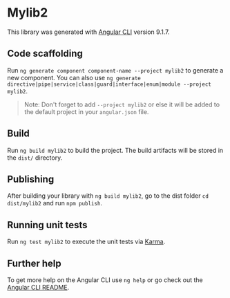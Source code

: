 # Mylib2

This library was generated with [Angular CLI](https://github.com/angular/angular-cli) version 9.1.7.

## Code scaffolding

Run `ng generate component component-name --project mylib2` to generate a new component. You can also use `ng generate directive|pipe|service|class|guard|interface|enum|module --project mylib2`.
> Note: Don't forget to add `--project mylib2` or else it will be added to the default project in your `angular.json` file. 

## Build

Run `ng build mylib2` to build the project. The build artifacts will be stored in the `dist/` directory.

## Publishing

After building your library with `ng build mylib2`, go to the dist folder `cd dist/mylib2` and run `npm publish`.

## Running unit tests

Run `ng test mylib2` to execute the unit tests via [Karma](https://karma-runner.github.io).

## Further help

To get more help on the Angular CLI use `ng help` or go check out the [Angular CLI README](https://github.com/angular/angular-cli/blob/master/README.md).
